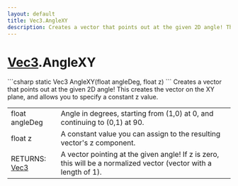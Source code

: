 ```yaml
---
layout: default
title: Vec3.AngleXY
description: Creates a vector that points out at the given 2D angle! This creates the vector on the XY plane, and allows you to specify a constant z value.
---
```

# [Vec3]({{site.url}}/Pages/StereoKit/Vec3.html).AngleXY

<div class='signature' markdown='1'>
```csharp
static Vec3 AngleXY(float angleDeg, float z)
```
Creates a vector that points out at the given 2D angle!
This creates the vector on the XY plane, and allows you to
specify a constant z value.
</div>

|  |  |
|--|--|
|float angleDeg|Angle in degrees, starting from (1,0) at             0, and continuing to (0,1) at 90.|
|float z|A constant value you can assign to the resulting             vector's z component.|
|RETURNS: [Vec3]({{site.url}}/Pages/StereoKit/Vec3.html)|A vector pointing at the given angle! If z is zero, this will be a normalized vector (vector with a length of 1).|




